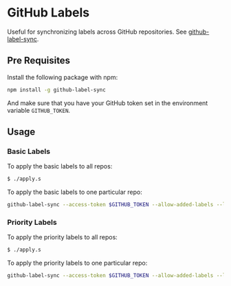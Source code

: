 # GitHub Labels

Useful for synchronizing labels across GitHub repositories. See [github-label-sync](https://github.com/Financial-Times/github-label-sync/).

## Pre Requisites

Install the following package with npm:

```sh
npm install -g github-label-sync
```

And make sure that you have your GitHub token set in the environment variable `GITHUB_TOKEN`.

## Usage

### Basic Labels

To apply the basic labels to all repos:

```sh
$ ./apply.s
```

To apply the basic labels to one particular repo:

```sh
github-label-sync --access-token $GITHUB_TOKEN --allow-added-labels --labels ./priorities.yml owner/repo
```

### Priority Labels

To apply the priority labels to all repos:

```sh
$ ./apply.s
```

To apply the priority labels to one particular repo:

```sh
github-label-sync --access-token $GITHUB_TOKEN --allow-added-labels --labels ./priorities.yml owner/repo
```
